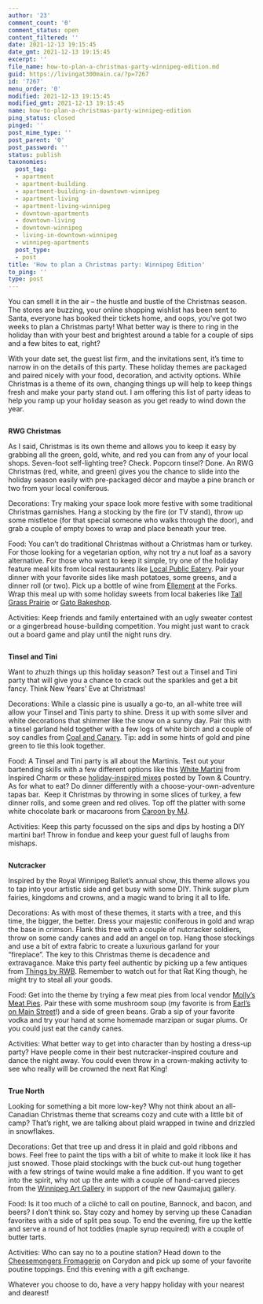 ```yaml
---
author: '23'
comment_count: '0'
comment_status: open
content_filtered: ''
date: 2021-12-13 19:15:45
date_gmt: 2021-12-13 19:15:45
excerpt: ''
file_name: how-to-plan-a-christmas-party-winnipeg-edition.md
guid: https://livingat300main.ca/?p=7267
id: '7267'
menu_order: '0'
modified: 2021-12-13 19:15:45
modified_gmt: 2021-12-13 19:15:45
name: how-to-plan-a-christmas-party-winnipeg-edition
ping_status: closed
pinged: ''
post_mime_type: ''
post_parent: '0'
post_password: ''
status: publish
taxonomies:
  post_tag:
  - apartment
  - apartment-building
  - apartment-building-in-downtown-winnipeg
  - apartment-living
  - apartment-living-winnipeg
  - downtown-apartments
  - downtown-living
  - downtown-winnipeg
  - living-in-downtown-winnipeg
  - winnipeg-apartments
  post_type:
  - post
title: 'How to plan a Christmas party: Winnipeg Edition'
to_ping: ''
type: post
---
```

<!-- wp:paragraph -->
<p>You can smell it in the air – the hustle and bustle of the Christmas season. The stores are buzzing, your online shopping wishlist has been sent to Santa, everyone has booked their tickets home, and oops, you’ve got two weeks to plan a Christmas party! What better way is there to ring in the holiday than with your best and brightest around a table for a couple of sips and a few bites to eat, right?</p>
<!-- /wp:paragraph -->

<!-- wp:paragraph -->
<p>With your date set, the guest list firm, and the invitations sent, it’s time to narrow in on the details of this party. These holiday themes are packaged and paired nicely with your food, decoration, and activity options. While Christmas is a theme of its own, changing things up will help to keep things fresh and make your party stand out. I am offering this list of party ideas to help you ramp up your holiday season as you get ready to wind down the year.</p>
<!-- /wp:paragraph -->

<!-- wp:image {"id":7268,"sizeSlug":"large","linkDestination":"none"} -->
<figure class="wp-block-image size-large"><img src="https://livingat300main.ca/wp-content/uploads/2021/12/Xmasparty1-1024x744.jpg" alt="" class="wp-image-7268"/></figure>
<!-- /wp:image -->

<!-- wp:paragraph -->
<p><strong>RWG Christmas</strong></p>
<!-- /wp:paragraph -->

<!-- wp:paragraph -->
<p>As I said, Christmas is its own theme and allows you to keep it easy by grabbing all the green, gold, white, and red you can from any of your local shops. Seven-foot self-lighting tree? Check. Popcorn tinsel? Done. An RWG Christmas (red, white, and green) gives you the chance to slide into the holiday season easily with pre-packaged décor and maybe a pine branch or two from your local coniferous.</p>
<!-- /wp:paragraph -->

<!-- wp:paragraph -->
<p>Decorations: Try making your space look more festive with some traditional Christmas garnishes. Hang a stocking by the fire (or TV stand), throw up some mistletoe (for that special someone who walks through the door), and grab a couple of empty boxes to wrap and place beneath your tree.</p>
<!-- /wp:paragraph -->

<!-- wp:paragraph -->
<p>Food: You can’t do traditional Christmas without a Christmas ham or turkey. For those looking for a vegetarian option, why not try a nut loaf as a savory alternative. For those who want to keep it simple, try one of the holiday feature meal kits from local restaurants like <a href="https://localpubliceatery.com/" target="_blank" rel="noreferrer noopener nofollow">Local Public Eatery</a>. Pair your dinner with your favorite sides like mash potatoes, some greens, and a dinner roll (or two). Pick up a bottle of wine from <a href="https://www.ellementwine.ca/" target="_blank" rel="noreferrer noopener nofollow">Ellement</a> at the Forks. Wrap this meal up with some holiday sweets from local bakeries like <a href="https://tallgrassbakery.ca/" target="_blank" rel="noreferrer noopener nofollow">Tall Grass Prairie</a> or <a href="https://www.xn--gtowpg-wta.com/" target="_blank" rel="noreferrer noopener nofollow">Gato Bakeshop</a>.</p>
<!-- /wp:paragraph -->

<!-- wp:paragraph -->
<p>Activities: Keep friends and family entertained with an ugly sweater contest or a gingerbread house-building competition. You might just want to crack out a board game and play until the night runs dry. &nbsp;</p>
<!-- /wp:paragraph -->

<!-- wp:image {"id":7269,"sizeSlug":"large","linkDestination":"none"} -->
<figure class="wp-block-image size-large"><img src="https://livingat300main.ca/wp-content/uploads/2021/12/Xmasparty2-1024x744.jpg" alt="" class="wp-image-7269"/></figure>
<!-- /wp:image -->

<!-- wp:paragraph -->
<p><strong>Tinsel and Tini</strong></p>
<!-- /wp:paragraph -->

<!-- wp:paragraph -->
<p>Want to zhuzh things up this holiday season? Test out a Tinsel and Tini party that will give you a chance to crack out the sparkles and get a bit fancy. Think New Years' Eve at Christmas!</p>
<!-- /wp:paragraph -->

<!-- wp:paragraph -->
<p>Decorations: While a classic pine is usually a go-to, an all-white tree will allow your Tinsel and Tinis party to shine. Dress it up with some silver and white decorations that shimmer like the snow on a sunny day. Pair this with a tinsel garland held together with a few logs of white birch and a couple of soy candles from <a href="https://www.coalandcanary.com/" target="_blank" rel="noreferrer noopener nofollow">Coal and Canary</a>. Tip: add in some hints of gold and pine green to tie this look together.</p>
<!-- /wp:paragraph -->

<!-- wp:paragraph -->
<p>Food: A Tinsel and Tini party is all about the Martinis. Test out your bartending skills with a few different options like this <a href="https://inspiredbycharm.com/white-christmas-martini/" target="_blank" rel="noreferrer noopener nofollow">White Martini</a> from Inspired Charm or these <a href="https://www.townandcountrymag.com/leisure/drinks/g2881/christmas-martinis/" target="_blank" rel="noreferrer noopener nofollow">holiday-inspired mixes</a> posted by Town &amp; Country. As for what to eat? Do dinner differently with a choose-your-own-adventure tapas bar. &nbsp;Keep it Christmas by throwing in some slices of turkey, a few dinner rolls, and some green and red olives. Top off the platter with some white chocolate bark or macaroons from <a href="https://www.caroonbymj.com/" target="_blank" rel="noreferrer noopener nofollow">Caroon by MJ</a>.</p>
<!-- /wp:paragraph -->

<!-- wp:paragraph -->
<p>Activities: Keep this party focussed on the sips and dips by hosting a DIY martini bar! Throw in fondue and keep your guest full of laughs from mishaps.</p>
<!-- /wp:paragraph -->

<!-- wp:image {"id":7270,"sizeSlug":"large","linkDestination":"none"} -->
<figure class="wp-block-image size-large"><img src="https://livingat300main.ca/wp-content/uploads/2021/12/Xmasparty3-1024x744.jpg" alt="" class="wp-image-7270"/></figure>
<!-- /wp:image -->

<!-- wp:paragraph -->
<p><strong>Nutcracker</strong></p>
<!-- /wp:paragraph -->

<!-- wp:paragraph -->
<p>Inspired by the Royal Winnipeg Ballet’s annual show, this theme allows you to tap into your artistic side and get busy with some DIY. Think sugar plum fairies, kingdoms and crowns, and a magic wand to bring it all to life.</p>
<!-- /wp:paragraph -->

<!-- wp:paragraph -->
<p>Decorations: As with most of these themes, it starts with a tree, and this time, the bigger, the better. Dress your majestic coniferous in gold and wrap the base in crimson. Flank this tree with a couple of nutcracker soldiers, throw on some candy canes and add an angel on top. Hang those stockings and use a bit of extra fabric to create a luxurious garland for your “fireplace”. The key to this Christmas theme is decadence and extravagance. Make this party feel authentic by picking up a few antiques from <a href="https://www.thingsforrwb.com/?fbclid=IwAR0S4bGw8NmQXGkstmSPZXXLDCqKBrsirUodsSPo1lgxDmtvcWvomNqOR28" target="_blank" rel="noreferrer noopener nofollow">Things by RWB</a>. Remember to watch out for that Rat King though, he might try to steal all your goods.</p>
<!-- /wp:paragraph -->

<!-- wp:paragraph -->
<p>Food: Get into the theme by trying a few meat pies from local vendor <a href="http://www.mollysmeatpies.com/" target="_blank" rel="noreferrer noopener nofollow">Molly’s Meat Pies</a>. Pair these with some mushroom soup (my favorite is from <a href="https://earls.ca/locations/main-street/" target="_blank" rel="noreferrer noopener nofollow">Earl’s on Main Street</a>!) and a side of green beans. Grab a sip of your favorite vodka and try your hand at some homemade marzipan or sugar plums. Or you could just eat the candy canes.</p>
<!-- /wp:paragraph -->

<!-- wp:paragraph -->
<p>Activities: What better way to get into character than by hosting a dress-up party? Have people come in their best nutcracker-inspired couture and dance the night away. You could even throw in a crown-making activity to see who really will be crowned the next Rat King!</p>
<!-- /wp:paragraph -->

<!-- wp:image {"id":7272,"sizeSlug":"large","linkDestination":"none"} -->
<figure class="wp-block-image size-large"><img src="https://livingat300main.ca/wp-content/uploads/2021/12/Xmasparty4-1-1024x744.jpg" alt="" class="wp-image-7272"/></figure>
<!-- /wp:image -->

<!-- wp:paragraph -->
<p><strong>True North</strong></p>
<!-- /wp:paragraph -->

<!-- wp:paragraph -->
<p>Looking for something a bit more low-key? Why not think about an all-Canadian Christmas theme that screams cozy and cute with a little bit of camp? That’s right, we are talking about plaid wrapped in twine and drizzled in snowflakes.</p>
<!-- /wp:paragraph -->

<!-- wp:paragraph -->
<p>Decorations: Get that tree up and dress it in plaid and gold ribbons and bows. Feel free to paint the tips with a bit of white to make it look like it has just snowed. Those plaid stockings with the buck cut-out hung together with a few strings of twine would make a fine addition. If you want to get into the spirit, why not up the ante with a couple of hand-carved pieces from the <a href="https://www.wag.ca/qaumajuq/" target="_blank" rel="noreferrer noopener nofollow">Winnipeg Art Gallery</a> in support of the new Qaumajuq gallery.</p>
<!-- /wp:paragraph -->

<!-- wp:paragraph -->
<p>Food: Is it too much of a cliché to call on poutine, Bannock, and bacon, and beers? I don’t think so. Stay cozy and homey by serving up these Canadian favorites with a side of split pea soup. To end the evening, fire up the kettle and serve a round of hot toddies (maple syrup required) with a couple of butter tarts.</p>
<!-- /wp:paragraph -->

<!-- wp:paragraph -->
<p>Activities: Who can say no to a poutine station? Head down to the <a href="https://thecheesemongers.ca/" target="_blank" rel="noreferrer noopener nofollow">Cheesemongers Fromagerie</a> on Corydon and pick up some of your favorite poutine toppings. End this evening with a gift exchange.</p>
<!-- /wp:paragraph -->

<!-- wp:paragraph -->
<p>Whatever you choose to do, have a very happy holiday with your nearest and dearest!</p>
<!-- /wp:paragraph -->